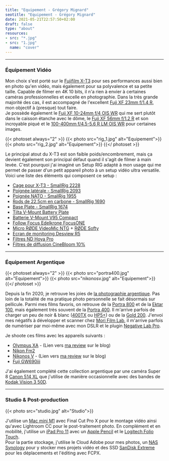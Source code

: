 ```yaml
---
title: "Equipement - Grégory Mignard"
seotitle: "Equipement - Grégory Mignard"
date: 2021-05-21T22:57:50+02:00
draft: false
type: "about"
resources:
- src: "*.jpg"
- src: "1.jpg"
  name: "cover"
---
```


***

### Équipement Vidéo

Mon choix s'est porté sur le [Fujifilm X-T3](https://www.digit-photo.com/FUJI-X-T3-Boitier-Nu-Noir-rFUJIXT3BK.html?dpa_id=23) pour ses performances aussi bien en photo qu'en vidéo, mais également pour sa polyvalence et sa petite taille. Capable de filmer en 4K 10 bits, il n'a rien à envier à certaines caméras professionnelles et excelle en photographie. Dans la très grande majorité des cas, il est accompagné de l'excellent [Fuji XF 23mm f/1.4 R](https://www.digit-photo.com/FUJI-XF-23mm-f-1-4-R-rFUJI11508.html?dpa_id=23), mon objectif à (presque) tout faire.  
Je possède également le [Fuji XF 10-24mm f/4 OIS WR](https://www.digit-photo.com/FUJI-XF-10-24mm-f-4-0-R-OIS-WR-rFUJI16666791.html?dpa_id=23) qui me sert plutôt dans le caisson étanche avec le dôme, le [Fuji XF 56mm f/1.2 R](https://www.digit-photo.com/FUJI-XF-56mm-f-1-2-R-Noir-rFUJI11510.html?dpa_id=23) et son incroyable piqué et le [100-400mm f/4.5-5.6 R LM OIS WR](https://www.digit-photo.com/FUJI-XF-100-400mm-f-4-5-5-6-R-LM-OIS-WR-Noir-rFUJI16501109.html?dpa_id=23) pour certaines images.

{{< photoset always="2" >}}
{{< photo src="rig_1.jpg" alt="Equipement">}}
{{< photo src="rig_2.jpg" alt="Equipement">}}
{{</ photoset >}}

Le principal atout du X-T3 est son faible poids/encombrement, mais ça devient également son principal défaut quand il s'agit de filmer à main levée. C'est pourquoi j'ai imaginé un Setup RIG adapté à mon usage qui me permet de passer d'un petit appareil photo à un setup vidéo ultra versatile. Voici une liste des éléments qui composent ce setup :

* [Cage pour X-T3 - SmallRig 2228](https://www.digit-photo.com/SMALLRIG-2228-Cage-pour-Fuji-X-T3-rSMALLRIGD154561.html?dpa_id=23)
* [Poignée latérale - SmallRig 2093](https://www.digit-photo.com/SMALLRIG-2093-Poignee-Laterale-Universelle-en-Bois-rSMALLRIGD149261.html?dpa_id=23)
* [Poignée NATO - SmallRig 1955](https://www.digit-photo.com/SMALLRIG-1955-Poignee-Nato-rSMALLRIGD152811.html?dpa_id=23)
* [Rods de 22.5cm en carbone - SmallRig 1690](https://amzn.to/3c1cFi7)
* [Base Plate - SmallRig 1674](https://amzn.to/3vE9sN1)
* [Tilta V-Mount Battery Plate](https://amzn.to/3c3SX5c)
* [Batterie V-Mount V95 Compact](https://amzn.to/3fQdvz6)
* [Follow Focus Edelkrone FocusONE](https://store-fr.edelkrone-eu.com/products/focusone)
* [Micro RØDE VideoMic NTG](https://www.digit-photo.com/RODE-Microphone-VideoMic-NTG-Noir-rRODER100315.html?dpa_id=23) + [RØDE Softy](https://www.digit-photo.com/RODE-Protection-Micro-Anti-Vent-rRODER100317.html?dpa_id=23)
* [Ecran de monitoring Desview R5](https://amzn.to/3ySNg3I)
* [Filtres ND Hoya Pro](https://www.digit-photo.com/Filtres-vissants-aFA0032/Hoya/+choixMarque-821%7C?dpa_id=23)
* [Filtres de diffusion CineBloom 10%](https://www.shopmoment.com/filters/diffusion-filters)

***

### Équipement Argentique

{{< photoset always="2" >}}
{{< photo src="portra400.jpg" alt="Equipement">}}
{{< photo src="nikonosv.jpg" alt="Equipement">}}
{{</ photoset >}}

Depuis la fin 2020, je retrouve les joies de [la photographie argentique](https://gregorymignard.com/analog/). Pas loin de la totalité de ma pratique photo personnelle se fait désormais sur pellicule. Parmi mes films favoris, on retrouve de la [Portra 800](https://www.digit-photo.com/KODAK-Portra-800asa-135-36Poses-rFPNK1451855.html?dpa_id=23) et de la [Ektar 100](https://www.digit-photo.com/KODAK-Ektar-100-Professionnel-135-36-poses-rKODAK1500277.html?dpa_id=23), mais également très souvent de la [Portra 400](https://www.digit-photo.com/KODAK-Portra-400-135-36-Poses-X5-rKFILM386.html?dpa_id=23). Il m'arrive parfois de charger un peu de noir & blanc ([400TX](https://www.digit-photo.com/KODAK-Tri-X-Pan135-400asa-36-Poses-rFNBK3872728.html?dpa_id=23) ou [HP5+](https://www.digit-photo.com/ILFORD-HP5-135-400asa-36-Poses-rFNBI1574577.html?dpa_id=23)) ou de la [Gold 200](https://www.digit-photo.com/KODAK-Gold-200-135-36-Poses-X3-rKODAK41880806.html?dpa_id=23). J'envoi mes négatifs à développer et scanner chez [Mori Film Lab](https://morifilmlab.com/), il m'arrive parfois de numériser par moi-même avec mon DSLR et le plugin [Negative Lab Pro](https://www.negativelabpro.com/).

Je shoote ces films avec les appareils suivants :

* [Olympus XA](https://ebay.us/PvYGR2) - (Lien vers [ma review](https://gregorymignard.com/olympus-xa/) sur le blog)
* [Nikon Fm2](https://ebay.us/d5ANCb)
* [Nikonos V](https://ebay.us/p47TEI) - (Lien vers [ma review](https://gregorymignard.com/nikonos-v/) sur le blog)
* [Fuji GW690iii](https://ebay.us/MWYxD3)

J'ai également complété cette collection argentique par une caméra Super 8 [Canon 514 XL](https://ebay.us/LMVzWW) que j'utilise de manière occasionnelle avec des bandes de [Kodak Vision 3 50D](https://www.digit-photo.com/KODAK-Film-Vision3-50D-8mm-pour-Camera-Super-8-rKODAKKS850D.html?dpa_id=23).

***

### Studio & Post-production

{{< photo src="studio.jpg" alt="Studio">}}

J'utilise un [Mac mini M1](https://gregorymignard.com/mac-mini-m1/) avec Final Cut Pro X pour le montage vidéo ainsi qu'avec Lightroom CC pour le post-traitement photo. En complément et en mobilité, j'utilise un [iPad Pro 11](https://amzn.to/3vEf0am) avec un [Apple Pencil](https://amzn.to/3i64VPK) et le [Logitech Folio Touch](https://amzn.to/3fC2wKV).  
Pour la partie stockage, j'utilise le Cloud Adobe pour mes photos, un [NAS Synology](https://amzn.to/3vq2daS) pour y stocker mes projets vidéo et des SSD [SanDisk Extreme](https://amzn.to/2TuXt6n) pour les déplacements et l'éditing avec FCPX.
